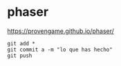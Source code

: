 # phaser

https://provengame.github.io/phaser/

```
git add *
git commit a -m "lo que has hecho"
git push
```